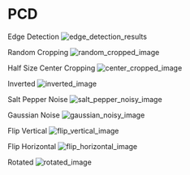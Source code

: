 # PCD
Edge Detection
![edge_detection_results](https://github.com/Egrsntvprstyo/PCD/assets/112400967/3bf4f6d1-4570-4781-bad2-6f68bef981dc)

Random Cropping
![random_cropped_image](https://github.com/Egrsntvprstyo/PCD/assets/112400967/68ad3612-e00e-4eff-b5c5-ad4a8735f8c7)

Half Size Center Cropping
![center_cropped_image](https://github.com/Egrsntvprstyo/PCD/assets/112400967/37da218f-15bd-4e12-a8e0-c75a7fa3308f)

Inverted
![inverted_image](https://github.com/Egrsntvprstyo/PCD/assets/112400967/e84ce5a9-7121-46dc-a9c9-31e48d19e820)

Salt Pepper Noise
![salt_pepper_noisy_image](https://github.com/Egrsntvprstyo/PCD/assets/112400967/57636d8d-d49d-4015-a046-2e1167680393)

Gaussian Noise
![gaussian_noisy_image](https://github.com/Egrsntvprstyo/PCD/assets/112400967/0bd1e835-8efc-41a8-a807-d43513afc0ea)

Flip Vertical
![flip_vertical_image](https://github.com/Egrsntvprstyo/PCD/assets/112400967/77f87f2f-c4f8-4829-ad8c-110d5509d78b)

Flip Horizontal
![flip_horizontal_image](https://github.com/Egrsntvprstyo/PCD/assets/112400967/9226222b-bcee-46e3-9b8d-ade2cc009739)

Rotated
![rotated_image](https://github.com/Egrsntvprstyo/PCD/assets/112400967/d57e5690-7100-4700-b1e9-4b287bab00d7)





